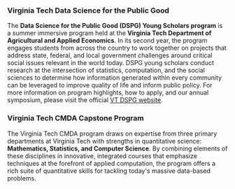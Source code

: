 ### Virginia Tech Data Science for the Public Good

The **Data Science for the Public Good (DSPG) Young Scholars program** is a summer immersive program held at the **Virginia Tech Department of Agricultural and Applied Economics**. In its second year, the program engages students from across the country to work together on projects that address state, federal, and local government challenges around critical social issues relevant in the world today. DSPG young scholars conduct research at the intersection of statistics, computation, and the social sciences to determine how information generated within every community can be leveraged to improve quality of life and inform public policy. For more information on program highlights, how to apply, and our annual symposium, please visit the official [VT DSPG website](https://aaec.vt.edu/academics/undergraduate/dspg.html).

### Virginia Tech CMDA Capstone Program

The Virginia Tech CMDA program draws on expertise from three primary departments at Virginia Tech with strengths in quantitative science: **Mathematics, Statistics, and Computer Science**. By combining elements of these disciplines in innovative, integrated courses that emphasize techniques at the forefront of applied computation, the program offers a rich suite of quantitative skills for tackling today's massive data-based problems.